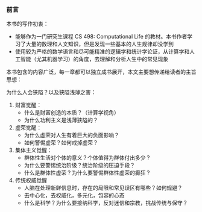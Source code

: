 ### 前言

本书的写作初衷：

- 能够作为一门研究生课程 CS 498: Computational Life 的教材。本书作者学习了大量的数理和人文知识，但是发现一些基本的人生规律却没学到
- 使用较为严格的数学语言和尽可能精准的逻辑学和统计学论证，从计算学和人工智能（尤其机器学习）的角度，去理解和分析人生中的常见现象

本书包含的内容广泛，每一章都可以独立成书展开，本文主要想传递给读者的主旨思想：

为什么人会狭隘？以及狭隘浅薄之害：

1. 财富觉醒： 
    - 什么是财富创造的本质？（计算学视角）
    - 为什么功利主义是浅薄狭隘的？
1. 虚荣觉醒：
    - 为什么虚荣对人生有着巨大的负面影响？
    - 如何警惕虚荣？如何戒掉虚荣？
1. 集体主义觉醒： 
    - 群体性生活对个体的意义？个体值得为群体付出多少？
    - 为什么要警惕统治阶级？统治阶级的压迫手段？
    - 什么是群体性虚荣？为什么要警惕群体性虚荣的癫狂？
1. 传统权威觉醒
    - 人脑在处理新鲜信息时，存在的局限和常见误区有哪些？如何规避？
    - 去中心化，去权威化，多元化，包容的心态
    - 什么是科学？为什么要接纳科学，反对迷信和宗教，挑战传统与保守？